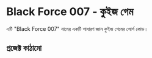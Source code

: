 # Black Force 007 - কুইজ গেম

এটি "Black Force 007" নামের একটি সাধারণ জ্ঞান কুইজ গেমের সোর্স কোড।

## প্রজেক্ট কাঠামো

